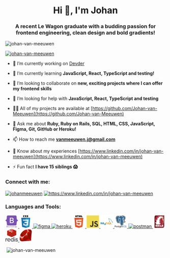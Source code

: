 <h1 align="center">Hi 👋, I'm Johan</h1>
<h3 align="center">A recent Le Wagon graduate with a budding passion for frontend engineering, clean design and bold gradients!</h3>

<p align="left"> <img src="https://komarev.com/ghpvc/?username=johan-van-meeuwen&label=Profile%20views&color=0e75b6&style=flat" alt="johan-van-meeuwen" /> </p>

<p align="left"> <a href="https://github.com/ryo-ma/github-profile-trophy"><img src="https://github-profile-trophy.vercel.app/?username=johan-van-meeuwen" alt="johan-van-meeuwen" /></a> </p>

- 🔭 I’m currently working on [Devder](https://github.com/DUBIHUBI/devder)

- 🌱 I’m currently learning **JavaScript, React, TypeScript and testing!**

- 👯 I’m looking to collaborate on **new, exciting projects where I can offer my frontend skills**

- 🤝 I’m looking for help with **JavaScript, React, TypeScript and testing**

- 👨‍💻 All of my projects are available at [https://github.com/Johan-van-Meeuwen](https://github.com/Johan-van-Meeuwen)

- 💬 Ask me about **Ruby, Ruby on Rails, SQL, HTML, CSS, JavaScript, Figma, Git, GitHub or Heroku!**

- 📫 How to reach me **vanmeeuwen.j@gmail.com**

- 📄 Know about my experiences [https://www.linkedin.com/in/johan-van-meeuwen](https://www.linkedin.com/in/johan-van-meeuwen)

- ⚡ Fun fact **I have 15 siblings 😱**

<h3 align="left">Connect with me:</h3>
<p align="left">
<a href="https://twitter.com/johanmeeuwen" target="blank"><img align="center" src="https://raw.githubusercontent.com/rahuldkjain/github-profile-readme-generator/master/src/images/icons/Social/twitter.svg" alt="johanmeeuwen" height="30" width="40" /></a>
<a href="https://linkedin.com/in/https://www.linkedin.com/in/johan-van-meeuwen" target="blank"><img align="center" src="https://raw.githubusercontent.com/rahuldkjain/github-profile-readme-generator/master/src/images/icons/Social/linked-in-alt.svg" alt="https://www.linkedin.com/in/johan-van-meeuwen" height="30" width="40" /></a>
</p>

<h3 align="left">Languages and Tools:</h3>
<p align="left"> <a href="https://getbootstrap.com" target="_blank" rel="noreferrer"> <img src="https://raw.githubusercontent.com/devicons/devicon/master/icons/bootstrap/bootstrap-plain-wordmark.svg" alt="bootstrap" width="40" height="40"/> </a> <a href="https://www.w3schools.com/css/" target="_blank" rel="noreferrer"> <img src="https://raw.githubusercontent.com/devicons/devicon/master/icons/css3/css3-original-wordmark.svg" alt="css3" width="40" height="40"/> </a> <a href="https://www.figma.com/" target="_blank" rel="noreferrer"> <img src="https://www.vectorlogo.zone/logos/figma/figma-icon.svg" alt="figma" width="40" height="40"/> </a> <a href="https://heroku.com" target="_blank" rel="noreferrer"> <img src="https://www.vectorlogo.zone/logos/heroku/heroku-icon.svg" alt="heroku" width="40" height="40"/> </a> <a href="https://www.w3.org/html/" target="_blank" rel="noreferrer"> <img src="https://raw.githubusercontent.com/devicons/devicon/master/icons/html5/html5-original-wordmark.svg" alt="html5" width="40" height="40"/> </a> <a href="https://developer.mozilla.org/en-US/docs/Web/JavaScript" target="_blank" rel="noreferrer"> <img src="https://raw.githubusercontent.com/devicons/devicon/master/icons/javascript/javascript-original.svg" alt="javascript" width="40" height="40"/> </a> <a href="https://www.mysql.com/" target="_blank" rel="noreferrer"> <img src="https://raw.githubusercontent.com/devicons/devicon/master/icons/mysql/mysql-original-wordmark.svg" alt="mysql" width="40" height="40"/> </a> <a href="https://www.postgresql.org" target="_blank" rel="noreferrer"> <img src="https://raw.githubusercontent.com/devicons/devicon/master/icons/postgresql/postgresql-original-wordmark.svg" alt="postgresql" width="40" height="40"/> </a> <a href="https://postman.com" target="_blank" rel="noreferrer"> <img src="https://www.vectorlogo.zone/logos/getpostman/getpostman-icon.svg" alt="postman" width="40" height="40"/> </a> <a href="https://rubyonrails.org" target="_blank" rel="noreferrer"> <img src="https://raw.githubusercontent.com/devicons/devicon/master/icons/rails/rails-original-wordmark.svg" alt="rails" width="40" height="40"/> </a> <a href="https://redis.io" target="_blank" rel="noreferrer"> <img src="https://raw.githubusercontent.com/devicons/devicon/master/icons/redis/redis-original-wordmark.svg" alt="redis" width="40" height="40"/> </a> <a href="https://www.ruby-lang.org/en/" target="_blank" rel="noreferrer"> <img src="https://raw.githubusercontent.com/devicons/devicon/master/icons/ruby/ruby-original.svg" alt="ruby" width="40" height="40"/> </a> </p>


<p>&nbsp;<img align="center" src="https://github-readme-stats.vercel.app/api?username=johan-van-meeuwen&show_icons=true&locale=en" alt="johan-van-meeuwen" /></p>
